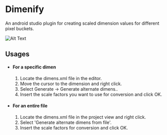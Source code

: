 # Dimenify
An android studio plugin for creating scaled dimension values for different pixel buckets.








![Alt Text](https://github.com/humblerookie/dimenify/blob/master/dimenify.gif)



## Usages
  * #### For a specific dimen
     1. Locate the dimens.xml file in the editor.
     2. Move the cursor to the dimension and right click.
     3. Select Generate -> Generate alternate dimens..
     4. Insert the scale factors you want to use for conversion and click OK.

  * #### For an entire file
     1. Locate the dimens.xml file in the project view and right click.
     2. Select 'Generate alternate dimens from file'.
     3. Insert the scale factors for conversion and click OK.
